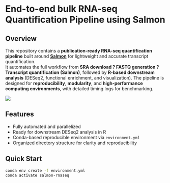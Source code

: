 # End-to-end bulk RNA-seq Quantification Pipeline using Salmon 

## Overview

This repository contains a **publication-ready RNA-seq quantification pipeline** built around **[Salmon](https://combine-lab.github.io/salmon/)** for lightweight and accurate transcript quantification.  
It automates the full workflow from **SRA download ? FASTQ generation ? Transcript quantification (Salmon)**, followed by **R-based downstream analysis** (DESeq2, functional enrichment, and visualization). The pipeline is designed for **reproducibility**, **modularity**, and **high-performance computing environments**, with detailed timing logs for benchmarking.

![](de_workflow_salmon.png)

## Features

- Fully automated and parallelized
- Ready for downstream DESeq2 analysis in R
- Conda-based reproducible environment via `environment.yml`
- Organized directory structure for clarity and reproducibility 



## Quick Start

```bash
conda env create -f environment.yml
conda activate salmon-rnaseq
```

